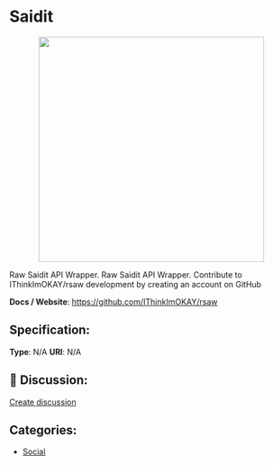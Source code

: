 # Saidit
<p align="center">
    <img width="400" src="https://raw.githubusercontent.com/apis-list/apis-list/apis/saidit/logo_256x256.png" />
</p>

Raw Saidit API Wrapper. Raw Saidit API Wrapper. Contribute to IThinkImOKAY/rsaw development by creating an account on GitHub

**Docs / Website**: https://github.com/IThinkImOKAY/rsaw

## Specification:
**Type**:  N/A 
**URI**:  N/A 

## 💬 Discussion:
[Create discussion](link)

## Categories:
- [Social](https://github.com/apis-list/apis-list#social)





